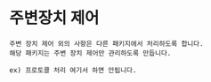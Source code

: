 # 주변장치 제어

```make
주변 장치 제어 외의 사항은 다른 패키지에서 처리하도록 합니다.
해당 패키지는 주변 장치 제어만 관리하도록 만듭니다.

ex) 프로토콜 처리 여기서 하면 안됩니다.
```
